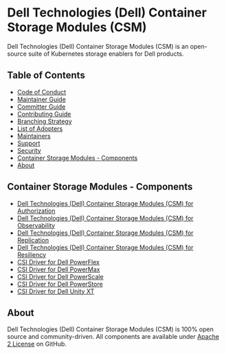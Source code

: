 <!--
Copyright (c) 2021 Dell Inc., or its subsidiaries. All Rights Reserved.

Licensed under the Apache License, Version 2.0 (the "License");
you may not use this file except in compliance with the License.
You may obtain a copy of the License at

    http://www.apache.org/licenses/LICENSE-2.0
-->

# Dell Technologies (Dell) Container Storage Modules (CSM)

Dell Technologies (Dell) Container Storage Modules (CSM) is an open-source suite of Kubernetes storage enablers for Dell products.

## Table of Contents

* [Code of Conduct](https://github.com/dell/csm/blob/main/docs/CODE_OF_CONDUCT.md)
* [Maintainer Guide](https://github.com/dell/csm/blob/main/docs/MAINTAINER_GUIDE.md)
* [Committer Guide](https://github.com/dell/csm/blob/main/docs/COMMITTER_GUIDE.md)
* [Contributing Guide](https://github.com/dell/csm/blob/main/docs/CONTRIBUTING.md)
* [Branching Strategy](https://github.com/dell/csm/blob/main/docs/BRANCHING.md)
* [List of Adopters](https://github.com/dell/csm/blob/main/docs/ADOPTERS.md)
* [Maintainers](https://github.com/dell/csm/blob/main/docs/MAINTAINERS.md)
* [Support](https://github.com/dell/csm/blob/main/docs/SUPPORT.md)
* [Security](https://github.com/dell/csm/blob/main/docs/SECURITY.md)
* [Container Storage Modules - Components](#container-storage-modules---components)
* [About](#about)

## Container Storage Modules - Components
* [Dell Technologies (Dell) Container Storage Modules (CSM) for Authorization](https://github.com/dell/karavi-authorization)
* [Dell Technologies (Dell) Container Storage Modules (CSM) for Observability](https://github.com/dell/karavi-observability)
* [Dell Technologies (Dell) Container Storage Modules (CSM) for Replication](https://github.com/dell/csm-replication)
* [Dell Technologies (Dell) Container Storage Modules (CSM) for Resiliency](https://github.com/dell/karavi-resiliency)
* [CSI Driver for Dell PowerFlex](https://github.com/dell/csi-powerflex)
* [CSI Driver for Dell PowerMax](https://github.com/dell/csi-powermax)
* [CSI Driver for Dell PowerScale](https://github.com/dell/csi-powerscale)
* [CSI Driver for Dell PowerStore](https://github.com/dell/csi-powerstore)
* [CSI Driver for Dell Unity XT](https://github.com/dell/csi-unity)

## About

Dell Technologies (Dell) Container Storage Modules (CSM) is 100% open source and community-driven. All components are available
under [Apache 2 License](https://www.apache.org/licenses/LICENSE-2.0.html) on
GitHub.